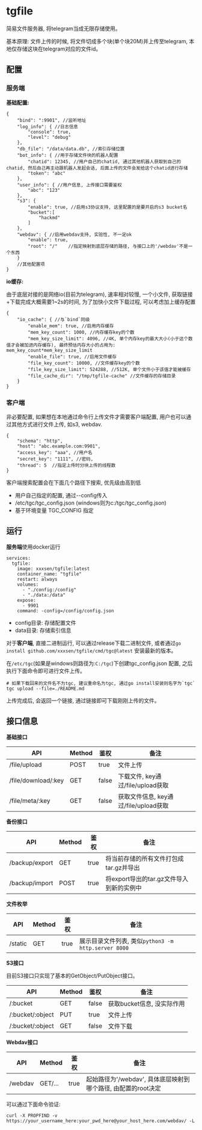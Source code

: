 tgfile
===

简易文件服务器, 将telegram当成无限存储使用。

基本原理: 文件上传的时候, 将文件切成多个块(单个块20M)并上传至telegram, 本地仅存储这块在telegram对应的文件id。

## 配置

### 服务端

**基础配置:**

```jsonc
{
	"bind": ":9901", //监听地址
	"log_info": { //日志信息
		"console": true,
		"level": "debug"
	},
	"db_file": "/data/data.db", //索引存储位置
	"bot_info": { //用于存储文件块的机器人配置
		"chatid": 12345, //用户自己的chatid, 通过其他机器人获取到自己的chatid, 然后自己再主动跟机器人发起会话, 后面上传的文件会发给这个chatid进行存储 
		"token": "abc"
	},
	"user_info": { //用户信息, 上传接口需要鉴权
		"abc": "123"
	},
	"s3": {
		"enable": true, //启用s3协议支持, 这里配置的是要开启的s3 bucket名
		"bucket":[ 
			"hackmd"
		]
	},
	"webdav": { //启用webdav支持, 实验性, 不一定ok
		"enable": true,
		"root": "/"    //指定映射到底层存储的路径, 与接口上的'/webdav'不是一个东西
	}
	//其他配置项
}
```

**io缓存:**

由于底层对接的是网络io(目前为telegram), 速率相对较慢, 一个小文件, 获取链接+下载完成大概需要1~2s的时间, 为了加快小文件下载过程, 可以考虑加上缓存配置

```jsonc
{ 
    "io_cache": { //与`bind`同级
        "enable_mem": true, //启用内存缓存
        "mem_key_count": 1000, //内存缓存key的个数
        "mem_key_size_limit": 4096, //4K, 单个内存key的最大大小(小于这个数值才会被加进内存缓存), 最终预估内存大小的占用为: mem_key_count*mem_key_size_limit
        "enable_file": true, //启用文件缓存
        "file_key_count": 10000, //文件缓存key的个数
        "file_key_size_limit": 524288, //512K, 单个文件小于该值才能被缓存
        "file_cache_dir": "/tmp/tgfile-cache" //文件缓存的存储目录
    }
}
```

### 客户端

非必要配置, 如果想在本地通过命令行上传文件才需要客户端配置, 用户也可以通过其他方式进行文件上传, 如s3, webdav.

```jsonc
{
    "schema": "http",
    "host": "abc.example.com:9901", 
    "access_key": "aaa", //用户名
    "secret_key": "1111", //密码,
    "thread": 5  //指定上传时分块上传的线程数
}
```

客户端搜索配置会在下面几个路径下搜索, 优先级由高到低

- 用户自己指定的配置, 通过--config传入
- /etc/tgc/tgc_config.json (windows则为c:/tgc/tgc_config.json)
- 基于环境变量 TGC_CONFIG 指定

## 运行

**服务端**使用docker运行

```
services:
  tgfile:
    image: xxxsen/tgfile:latest
    container_name: "tgfile"
    restart: always
    volumes:
      - "./config:/config"
      - "./data:/data"
    expose:
      - 9901
    command: -config=/config/config.json
```

- config目录: 存储配置文件
- data目录: 存储索引信息

对于**客户端**, 直接二进制运行, 可以通过release下载二进制文件, 或者通过`go install github.com/xxxsen/tgfile/cmd/tgc@latest` 安装最新的版本。

在`/etc/tgc`(如果是windows则路径为:`C:/tgc`)下创建tgc_config.json 配置, 之后执行下面命令即可进行文件上传。

```shell
# 如果下载回来的文件名不为tgc, 建议重命名为tgc, 通过go install安装则名字为`tgc`
tgc upload --file=./README.md
```

上传完成后, 会返回一个链接, 通过链接即可下载刚刚上传的文件。

## 接口信息

**基础接口**

|API|Method|鉴权|备注|
|---|---|---|---|
|/file/upload|POST|true|文件上传|
|/file/download/:key|GET|false|下载文件, key通过/file/upload获取|
|/file/meta/:key|GET|false|获取文件信息, key通过/file/upload获取|

**备份接口**

|API|Method|鉴权|备注|
|---|---|---|---|
|/backup/export|GET|true|将当前存储的所有文件打包成tar.gz并导出|
|/backup/import|POST|true|将export导出的tar.gz文件导入到新的实例中|

**文件枚举**

|API|Method|鉴权|备注|
|---|---|---|---|
|/static|GET|true|展示目录文件列表, 类似`python3 -m http.server 8000`|

**S3接口**

目前S3接口只实现了基本的GetObject/PutObject接口。

|API|Method|鉴权|备注|
|---|---|---|---|
|/:bucket|GET|false|获取bucket信息, 没实际作用|
|/:bucket/:object|PUT|true|文件上传|
|/:bucket/:object|GET|false|文件下载|

**Webdav接口**

|API|Method|鉴权|备注|
|---|---|---|---|
|/webdav|GET/...|true|起始路径为'/webdav', 具体底层映射到哪个路径, 由配置的root决定|

可以通过下面命令验证:
```shell
curl -X PROPFIND -v https://your_username_here:your_pwd_here@your_host_here.com/webdav/ -L
```
